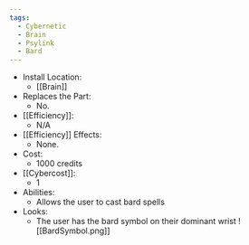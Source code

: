 ```yaml
---
tags:
  - Cybernetic
  - Brain
  - Psylink
  - Bard
---
```

* Install Location:
	* [[Brain]]
* Replaces the Part:
	* No.
* [[Efficiency]]:
	* N/A
* [[Efficiency]] Effects:
	- None.
* Cost:
	* 1000 credits
* [[Cybercost]]:
	* 1
* Abilities:
	* Allows the user to cast bard spells
* Looks:
	* The user has the bard symbol on their dominant wrist 
	![[BardSymbol.png]]